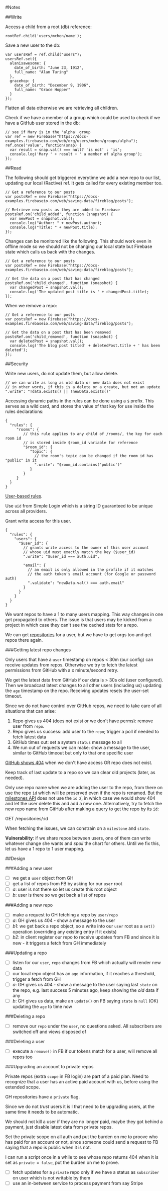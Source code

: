 #Notes

##Write

Access a child from a root (db) reference:

    rootRef.child('users/mchen/name');

Save a new user to the db:

    var usersRef = ref.child("users");
    usersRef.set({
      alanisawesome: {
        date_of_birth: "June 23, 1912",
        full_name: "Alan Turing"
      },
      gracehop: {
        date_of_birth: "December 9, 1906",
        full_name: "Grace Hopper"
      }
    });

Flatten all data otherwise we are retrieving all children.

Check if we have a member of a group which could be used to check if we have a GitHub user stored in the db:

    // see if Mary is in the 'alpha' group
    var ref = new Firebase("https://docs-examples.firebaseio.com/web/org/users/mchen/groups/alpha");
    ref.once('value', function(snap) {
      var result = snap.val() === null? 'is not' : 'is';
      console.log('Mary ' + result + ' a member of alpha group');
    });

##Read

The following should get triggered everytime we add a new repo to our list, updating our local (Ractive) ref. It gets called for every existing member too.

    // Get a reference to our posts
    var postsRef = new Firebase("https://docs-examples.firebaseio.com/web/saving-data/fireblog/posts");

    // Retrieve new posts as they are added to Firebase
    postsRef.on('child_added', function (snapshot) {
      var newPost = snapshot.val();
      console.log("Author: " + newPost.author);
      console.log("Title: " + newPost.title);
    });

Changes can be monitored like the following. This should work even in offline mode so we should not be changing our local state but Firebase state which calls us back with the changes.

    // Get a reference to our posts
    var postsRef = new Firebase("https://docs-examples.firebaseio.com/web/saving-data/fireblog/posts");

    // Get the data on a post that has changed
    postsRef.on('child_changed', function (snapshot) {
      var changedPost = snapshot.val();
      console.log('The updated post title is ' + changedPost.title);
    });

When we remove a repo:

    // Get a reference to our posts
    var postsRef = new Firebase("https://docs-examples.firebaseio.com/web/saving-data/fireblog/posts");

    // Get the data on a post that has been removed
    postsRef.on('child_removed', function (snapshot) {
      var deletedPost = snapshot.val();
      console.log('The blog post titled' + deletedPost.title + ' has been deleted');
    });

##Security

Write new users, do not update them, but allow delete.

    // we can write as long as old data or new data does not exist
    // in other words, if this is a delete or a create, but not an update
    ".write": "!data.exists() || !newData.exists()"

Accessing dynamic paths in the rules can be done using a `$` prefix. This serves as a wild card, and stores the value of that key for use inside the rules declarations:

    {
      "rules": {
         "rooms": {
            // this rule applies to any child of /rooms/, the key for each room id
            // is stored inside $room_id variable for reference
            "$room_id": {
               "topic": {
                 // the room's topic can be changed if the room id has "public" in it
                 ".write": "$room_id.contains('public')"
               }
            }
         }
      }
    }

[User-based rules](https://www.firebase.com/docs/web/guide/user-security.html).

Use `uid` from Simple Login which is a string ID guaranteed to be unique across all providers.

Grant write access for this user.

    {
      "rules": {
        "users": {
          "$user_id": {
            // grants write access to the owner of this user account
            // whose uid must exactly match the key ($user_id)
            ".write": "$user_id === auth.uid",
    
            "email": {
              // an email is only allowed in the profile if it matches
              // the auth token's email account (for Google or password auth)
              ".validate": "newData.val() === auth.email"
            }
          }
        }
      }
    }

We want repos to have a 1 to many users mapping. This way changes in one get propagated to others. The issue is that users may be kicked from a project in which case they can't see the cached stats for a repo.

We can get [repositories](https://developer.github.com/v3/repos/) for a user, but we have to get orgs too and get repos there again.

###Getting latest repo changes

Only users that have a `user` timestamp on repos < 30m (our config) can receive updates from repos. Otherwise we try to fetch the latest permissions from GitHub with a x minute/second retry.

We get the latest data from GitHub if our data is > 30s old (user configured). Then we broadcast latest changes to all other users (including us) updating the `age` timestamp on the repo. Receiving updates resets the user-set timeout.

Since we do not have control over GitHub repos, we need to take care of all situations that can arise:

1. Repo gives us 404 (does not exist or we don't have perms): remove user from `repo`.
1. Repo gives us success: add user to the `repo`; trigger a poll if needed to fetch latest data
1. GitHub times out: set a system `status` message to all
1. We run out of requests we can make: show a message to the user, similar to GitHub timeout but only to that one specific user

[GitHub shows 404](https://developer.github.com/v3/troubleshooting/#why-am-i-getting-a-404-error-on-a-repository-that-exists) when we don't have access OR repo does not exist.

Keep track of last update to a repo so we can clear old projects (later, as needed).

Only use repo name when we are adding the user to the repo, from there on use the repo `id` which will be preserved even if the repo is renamed. But the [milestones API](https://developer.github.com/v3/issues/milestones/) does not use the `id` :(, in which case we would show 404 and let the user delete this and add a new one. Alternatively, try to fetch the new repo name from GitHub after making a query to get the repo by its `id`:

  GET /repositories/:id

When fetching the issues, we can constrain on a `milestone` and `state`.

**Vulnerability**: if we share repos between users, one of them can write whatever change she wants and *spoil* the chart for others. Until we fix this, let us have a 1 repo to 1 user mapping.

##Design

###Adding a new user

- [ ] we get a `user` object from GH
- [ ] get a list of repos from FB by asking for our `user` root
- [ ] *a*: user is not there so let us create this root object
- [ ] *b*: user is there so we get back a list of repos

###Adding a new repo

- [ ] make a request to GH fetching a repo by `user/repo`
- [ ] *a*: GH gives us 404 - show a message to the user
- [ ] *b1*: we get back a repo object, so a write into our `user` root as a `set()` operation (overriding any existing entry if it exists)
- [ ] *b2*: in client register our repo to receive updates from FB and since it is new - it triggers a fetch from GH immediately

###Updating a repo

- [ ] listen for our `user`, `repo` changes from FB which actually will render new data
- [ ] our local repo object has an `age` information, if it reaches a threshold, trigger a fetch from GH
- [ ] *a*: GH gives us 404 - show a message to the user saying last `state` on the repo, e.g. last success 5 minutes ago, keep showing the *old* data if any
- [ ] *b*: GH gives us data, make an `update()` on FB saying `state` is `null` (OK) updating the `age` to time now

###Deleting a repo

- [ ] remove our `repo` under the `user`, no questions asked. All subscribers are switched off and views disposed of

###Deleting a user

- [ ] execute a `remove()` in FB if our tokens match for a user, will remove all repos too

###Upgrading an account to private repos

Private repos (extra `scope` in FB login) are part of a paid plan. Need to recognize that a user has an active paid account with us, before using the extended scope.

GH repositories have a `private` flag.

Since we do not *trust* users it is I that need to be upgrading users, at the same time it needs to be automatic.

We should not kill a user if they are no longer paid, maybe they got behind a payment, just disable latest data from private repos.

Set the private scope on all auth and put the burden on me to proove who has paid for an account or not, since someone could send a request to FB saying that a repo is public when it is not.

I can run a script once in a while to see whose repo returns 404 when it is set as `private = false`, put the burden on me to prove.

- [ ] fetch updates for a `private` repo only if we have a status as `subscriber` on user which is not writable by them
- [ ] use an in-between service to process payment from say Stripe
